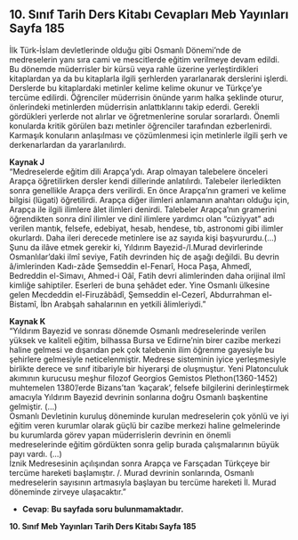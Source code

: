 ## 10. Sınıf Tarih Ders Kitabı Cevapları Meb Yayınları Sayfa 185

İlk Türk-İslam devletlerinde olduğu gibi Osmanlı Dönemi’nde de medreselerin yanı sıra cami ve mescitlerde eğitim verilmeye devam edildi. Bu dönemde müderrisler bir kürsü veya rahle üzerine yerleştirdikleri kitaplardan ya da bu kitaplarla ilgili şerhlerden yararlanarak derslerini işlerdi. Derslerde bu kitaplardaki metinler kelime kelime okunur ve Türkçe’ye tercüme edilirdi. Öğrenciler müderrisin önünde yarım halka şeklinde oturur, önlerindeki metinlerden müderrisin anlattıklarını takip ederdi. Gerekli gördükleri yerlerde not alırlar ve öğretmenlerine sorular sorarlardı. Önemli konularda kritik görülen bazı metinler öğrenciler tarafından ezberlenirdi. Karmaşık konuların anlaşılması ve çözümlenmesi için metinlerle ilgili şerh ve derkenarlardan da yararlanılırdı.

**Kaynak J**  
 “Medreselerde eğitim dili Arapça’ydı. Arap olmayan talebelere önceleri Arapça öğretilirken dersler kendi dillerinde anlatılırdı. Talebeler ilerledikten sonra genellikle Arapça ders verilirdi. En önce Arapça’nın grameri ve kelime bilgisi (lügati) öğretilirdi. Arapça diğer ilimleri anlamanın anahtarı olduğu için, Arapça ile ilgili ilimlere âlet ilimleri denirdi. Talebeler Arapça’nın gramerini öğrendikten sonra dinî ilimler ve dinî ilimlere yardımcı olan “cüziyyat” adı verilen mantık, felsefe, edebiyat, hesab, hendese, tıb, astronomi gibi ilimler okurlardı. Daha ileri derecede metinlere ise az sayıda kişi başvururdu.(…)  
 Şunu da ilâve etmek gerekir ki, Yıldırım Bayezid-/I.Murad devirlerinde Osmanlılar’daki ilmî seviye, Fatih devrinden hiç de aşağı değildi. Bu devrin â/imlerinden Kadı-zâde Şemseddin el-Fenarî, Hoca Paşa, Ahmedî, Bedreddin el-Simavı, Ahmed-i Oâî, Fatih devri alimlerinden daha orijinal ilmî kimliğe sahiptiler. Eserleri de buna şehâdet eder. Yine Osmanlı ülkesine gelen Mecdeddin el-Firuzâbâdî, Şemseddin el-Cezerî, Abdurrahman el-Bistamî, İbn Arabşah sahalarının en yetkili âlimleriydi.”

**Kaynak K**  
 “Yıldırım Bayezid ve sonrası dönemde Osmanlı medreselerinde verilen yüksek ve kaliteli eğitim, bilhassa Bursa ve Edirne’nin birer cazibe merkezi haline gelmesi ve dışarıdan pek çok talebenin ilim öğrenme gayesiyle bu şehirlere gelmesiyle neticelenmiştir. Medrese sisteminin iyice yerleşmesiyle birlikte derece ve sınıf itibariyle bir hiyerarşi de oluşmuştur. Yeni Platonculuk akımının kurucusu meşhur filozof Georgios Gemistos Plethon(1360-1452) muhtemelen 1380’/erde Bizans’tan ‘kaçarak’, felsefe bilgilerini derinleştirmek amacıyla Yıldırım Bayezid devrinin sonlarına doğru Osmanlı başkentine gelmiştir. (…)  
 Osmanlı Devletinin kuruluş döneminde kurulan medreselerin çok yönlü ve iyi eğitim veren kurumlar olarak güçlü bir cazibe merkezi haline gelmelerinde bu kurumlarda görev yapan müderrislerin devrinin en önemli medreselerinde eğitim gördükten sonra gelip burada çalışmalarının büyük payı vardı. (…)  
 İznik Medresesinin açılışından sonra Arapça ve Farsçadan Türkçeye bir tercüme hareketi başlamıştır. /. Murad devrinin sonlarında, Osmanlı medreselerin sayısının artmasıyla başlayan bu tercüme hareketi İl. Murad döneminde zirveye ulaşacaktır.”

* **Cevap**: **Bu sayfada soru bulunmamaktadır.**

**10. Sınıf Meb Yayınları Tarih Ders Kitabı Sayfa 185**
